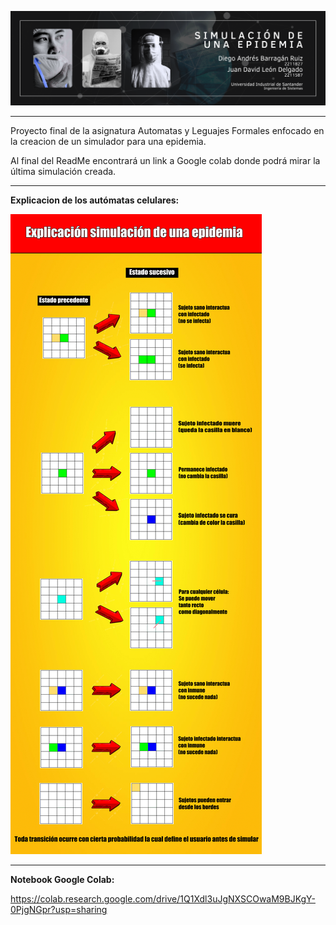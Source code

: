 ![Descripción de la imagen](https://raw.githubusercontent.com/JuanLeon04/Proyecto-Automatas-Epidemia-UIS/refs/heads/main/BannerSimulacionEpidemia.png)

---

Proyecto final de la asignatura Automatas y Leguajes Formales enfocado en la creacion de un simulador para una epidemia.

Al final del ReadMe encontrará un link a Google colab donde podrá mirar la última simulación creada.

---

**Explicacion de los autómatas celulares:**

![Descripción de la imagen](https://raw.githubusercontent.com/JuanLeon04/Proyecto-Automatas-Epidemia-UIS/refs/heads/main/DiagramaDeTransiciones.png)

---

**Notebook Google Colab:**

https://colab.research.google.com/drive/1Q1Xdl3uJgNXSCOwaM9BJKgY-0PjgNGpr?usp=sharing
